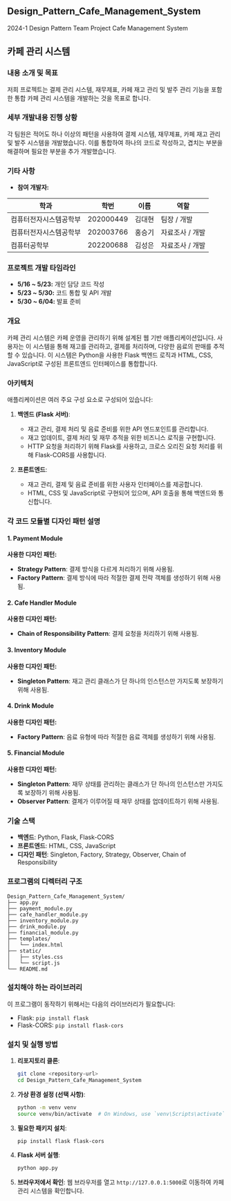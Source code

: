## Design_Pattern_Cafe_Management_System
2024-1 Design Pattern Team Project Cafe Management System

## 카페 관리 시스템

### 내용 소개 및 목표
저희 프로젝트는 결제 관리 시스템, 재무제표, 카페 재고 관리 및 발주 관리 기능을 포함한 통합 카페 관리 시스템을 개발하는 것을 목표로 합니다.

### 세부 개발내용 진행 상황
각 팀원은 적어도 하나 이상의 패턴을 사용하여 결제 시스템, 재무제표, 카페 재고 관리 및 발주 시스템을 개발했습니다. 이를 통합하여 하나의 코드로 작성하고, 겹치는 부분을 해결하며 필요한 부분을 추가 개발했습니다.

### 기타 사항
- **참여 개발자:**

| 학과                        | 학번      | 이름      | 역할          |
|-----------------------------|-----------|-----------|---------------|
| 컴퓨터전자시스템공학부      | 202000449 | 김대현    | 팀장 / 개발    |
| 컴퓨터전자시스템공학부      | 202003766 | 홍승기    | 자료조사 / 개발 |
| 컴퓨터공학부                | 202200688 | 김성은    | 자료조사 / 개발 |

### 프로젝트 개발 타임라인

- **5/16 ~ 5/23:** 개인 담당 코드 작성
- **5/23 ~ 5/30:** 코드 통합 및 API 개발
- **5/30 ~ 6/04:** 발표 준비

### 개요

카페 관리 시스템은 카페 운영을 관리하기 위해 설계된 웹 기반 애플리케이션입니다. 사용자는 이 시스템을 통해 재고를 관리하고, 결제를 처리하며, 다양한 음료의 판매를 추적할 수 있습니다. 이 시스템은 Python을 사용한 Flask 백엔드 로직과 HTML, CSS, JavaScript로 구성된 프론트엔드 인터페이스를 통합합니다.

### 아키텍처

애플리케이션은 여러 주요 구성 요소로 구성되어 있습니다:

1. **백엔드 (Flask 서버)**:
    - 재고 관리, 결제 처리 및 음료 준비를 위한 API 엔드포인트를 관리합니다.
    - 재고 업데이트, 결제 처리 및 재무 추적을 위한 비즈니스 로직을 구현합니다.
    - HTTP 요청을 처리하기 위해 Flask를 사용하고, 크로스 오리진 요청 처리를 위해 Flask-CORS를 사용합니다.

2. **프론트엔드**:
    - 재고 관리, 결제 및 음료 준비를 위한 사용자 인터페이스를 제공합니다.
    - HTML, CSS 및 JavaScript로 구현되어 있으며, API 호출을 통해 백엔드와 통신합니다.

### 각 코드 모듈별 디자인 패턴 설명

#### 1. Payment Module

**사용한 디자인 패턴:**
- **Strategy Pattern**: 결제 방식을 다르게 처리하기 위해 사용됨.
- **Factory Pattern**: 결제 방식에 따라 적절한 결제 전략 객체를 생성하기 위해 사용됨.

#### 2. Cafe Handler Module

**사용한 디자인 패턴:**
- **Chain of Responsibility Pattern**: 결제 요청을 처리하기 위해 사용됨.

#### 3. Inventory Module

**사용한 디자인 패턴:**
- **Singleton Pattern**: 재고 관리 클래스가 단 하나의 인스턴스만 가지도록 보장하기 위해 사용됨.

#### 4. Drink Module

**사용한 디자인 패턴:**
- **Factory Pattern**: 음료 유형에 따라 적절한 음료 객체를 생성하기 위해 사용됨.

#### 5. Financial Module

**사용한 디자인 패턴:**
- **Singleton Pattern**: 재무 상태를 관리하는 클래스가 단 하나의 인스턴스만 가지도록 보장하기 위해 사용됨.
- **Observer Pattern**: 결제가 이루어질 때 재무 상태를 업데이트하기 위해 사용됨.

### 기술 스택

- **백엔드**: Python, Flask, Flask-CORS
- **프론트엔드**: HTML, CSS, JavaScript
- **디자인 패턴**: Singleton, Factory, Strategy, Observer, Chain of Responsibility

### 프로그램의 디렉터리 구조

```
Design_Pattern_Cafe_Management_System/
├── app.py
├── payment_module.py
├── cafe_handler_module.py
├── inventory_module.py
├── drink_module.py
├── financial_module.py
├── templates/
│   └── index.html
├── static/
│   ├── styles.css
│   └── script.js
└── README.md
```

### 설치해야 하는 라이브러리

이 프로그램이 동작하기 위해서는 다음의 라이브러리가 필요합니다:

- Flask: `pip install flask`
- Flask-CORS: `pip install flask-cors`

### 설치 및 실행 방법

1. **리포지토리 클론**:
    ```bash
    git clone <repository-url>
    cd Design_Pattern_Cafe_Management_System
    ```

2. **가상 환경 설정 (선택 사항)**:
    ```bash
    python -m venv venv
    source venv/bin/activate  # On Windows, use `venv\Scripts\activate`
    ```

3. **필요한 패키지 설치**:
    ```bash
    pip install flask flask-cors
    ```

4. **Flask 서버 실행**:
    ```bash
    python app.py
    ```

5. **브라우저에서 확인**:
    웹 브라우저를 열고 `http://127.0.0.1:5000`로 이동하여 카페 관리 시스템을 확인합니다.
